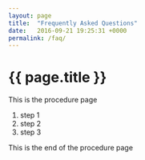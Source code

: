 ```yaml
---
layout: page
title:  "Frequently Asked Questions"
date:   2016-09-21 19:25:31 +0000
permalink: /faq/
---
```


# {{ page.title }} 

This is the procedure page

1. step 1
1. step 2
1. step 3

This is the end of the procedure page